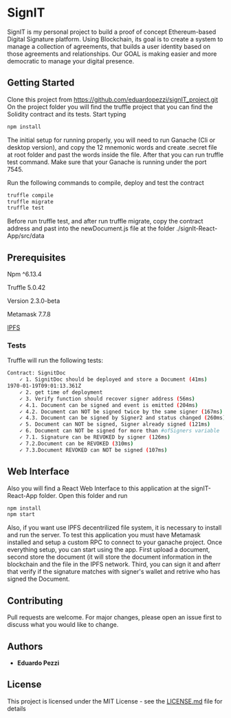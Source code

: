 # SignIT

SignIT is my personal project to build a proof of concept Ethereum-based Digital Signature platform. Using Blockchain, its goal is to create a system to manage a collection of agreements, that builds a user identity based on those agreements and relationships. Our GOAL is making easier and more democratic to manage your digital presence.

## Getting Started

Clone this project from https://github.com/eduardopezzi/signIT_project.git
On the project folder you will find the truffle project that you can find the Solidity contract and its tests. Start typing

```bash
npm install
```

The initial setup for running properly, you will need to run Ganache (Cli or desktop version), and copy the 12 mnemonic words and create .secret file at root folder and past the words inside the file. After that you can run truffle test command. Make sure that your Ganache is running under the port 7545.

Run the following commands to compile, deploy and test the contract

```bash
truffle compile
truffle migrate
truffle test
```

Before run truffle test, and after run truffle migrate, copy the contract address and past into the newDocument.js file at the folder ./signIt-React-App/src/data

## Prerequisites

Npm ^6.13.4

Truffle 5.0.42

Version 2.3.0-beta

Metamask 7.7.8

[IPFS](https://ipfs.io/)

### Tests

Truffle will run the following tests:

```bash
Contract: SignitDoc
    ✓ 1. SignitDoc should be deployed and store a Document (41ms)
1970-01-19T09:01:13.361Z
    ✓ 2. get time of deployment
    ✓ 3. Verify function should recover signer address (56ms)
    ✓ 4.1. Document can be signed and event is emitted (204ms)
    ✓ 4.2. Document can NOT be signed twice by the same signer (167ms)
    ✓ 4.3. Document can be signed by Signer2 and status changed (260ms)
    ✓ 5. Document can NOT be signed, Signer already signed (121ms)
    ✓ 6. Document can NOT be signed for more than #ofSigners variable  (155ms)
    ✓ 7.1. Signature can be REVOKED by signer (126ms)
    ✓ 7.2.Document can be REVOKED (310ms)
    ✓ 7.3.Document REVOKED can NOT be signed (107ms)
```

## Web Interface

Also you will find a React Web Interface to this application at the signIT-React-App folder. Open this folder and run

```bash
npm install
npm start
```

Also, if you want use IPFS decentrilized file system, it is necessary to install and run the server.
To test this application you must have Metamask installed and setup a custom RPC to connect to your ganache project. Once everything setup, you can start using the app.
First upload a document, second store the document (it will store the document information in the blockchain and the file in the IPFS network. Third, you can sign it and afterr that verify if the signature matches with signer's wallet and retrive who has signed the Document.

## Contributing

Pull requests are welcome. For major changes, please open an issue first to discuss what you would like to change.

## Authors

- **Eduardo Pezzi**

## License

This project is licensed under the MIT License - see the [LICENSE.md](https://opensource.org/licenses/MIT) file for details
